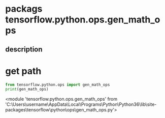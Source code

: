 # packags tensorflow.python.ops.gen_math_ops
## description

# get path
```python
from tensorflow.python.ops import gen_math_ops
print(gen_math_ops)
```
<module 'tensorflow.python.ops.gen_math_ops' from 'C:\\Users\\username\\AppData\\Local\\Programs\\Python\\Python36\\lib\\site-packages\\tensorflow\\python\\ops\\gen_math_ops.py'>

